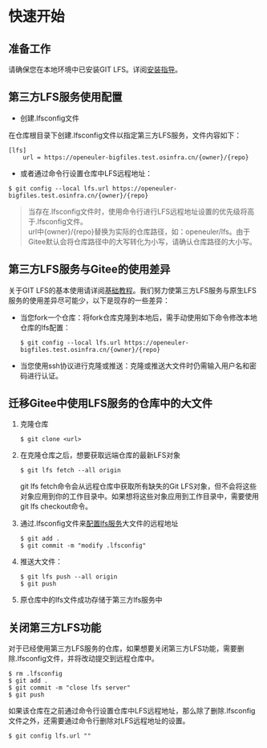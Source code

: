 # 快速开始

## 准备工作

请确保您在本地环境中已安装GIT LFS。详阅[安装指导](BasicGuide.md#安装)。

## 第三方LFS服务使用配置

- 创建.lfsconfig文件  

在仓库根目录下创建.lfsconfig文件以指定第三方LFS服务，文件内容如下：

```
[lfs]
    url = https://openeuler-bigfiles.test.osinfra.cn/{owner}/{repo}
```

- 或者通过命令行设置仓库中LFS远程地址：

```
$ git config --local lfs.url https://openeuler-bigfiles.test.osinfra.cn/{owner}/{repo}
```

> 当存在.lfsconfig文件时，使用命令行进行LFS远程地址设置的优先级将高于.lfsconfig文件。  
> url中{owner}/{repo}替换为实际的仓库路径，如：openeuler/lfs。由于Gitee默认会将仓库路径中的大写转化为小写，请确认仓库路径的大小写。

## 第三方LFS服务与Gitee的使用差异

关于GIT LFS的基本使用请详阅[基础教程](BasicGuide.md)。我们努力使第三方LFS服务与原生LFS服务的使用差异尽可能少，以下是现存的一些差异：

- 当您fork一个仓库：将fork仓库克隆到本地后，需手动使用如下命令修改本地仓库的lfs配置：

  ```
  $ git config --local lfs.url https://openeuler-bigfiles.test.osinfra.cn/{owner}/{repo}
  ```

- 当您使用ssh协议进行克隆或推送：克隆或推送大文件时仍需输入用户名和密码进行认证。

## 迁移Gitee中使用LFS服务的仓库中的大文件

1. 克隆仓库

    ```
    $ git clone <url>
    ```

2. 在克隆仓库之后，想要获取远端仓库的最新LFS对象

    ```
    $ git lfs fetch --all origin
    ```
    
    git lfs fetch命令会从远程仓库中获取所有缺失的Git LFS对象，但不会将这些对象应用到你的工作目录中。如果想将这些对象应用到工作目录中，需要使用git lfs checkout命令。  

3. 通过.lfsconfig文件来[配置lfs服务](QuickStart.md#第三方lfs服务使用配置)大文件的远程地址

    ```
    $ git add .
    $ git commit -m "modify .lfsconfig"
    ```

4. 推送大文件：

    ```
    $ git lfs push --all origin
    $ git push
    ```

5. 原仓库中的lfs文件成功存储于第三方lfs服务中

## 关闭第三方LFS功能

对于已经使用第三方LFS服务的仓库，如果想要关闭第三方LFS功能，需要删除.lfsconfig文件，并将改动提交到远程仓库中。

```
$ rm .lfsconfig
$ git add .
$ git commit -m "close lfs server"
$ git push
```

如果该仓库在之前通过命令行设置仓库中LFS远程地址，那么除了删除.lfsconfig文件之外，还需要通过命令行删除对LFS远程地址的设置。

```
$ git config lfs.url ""
```
